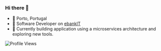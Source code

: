 ### Hi there 👋

- 📌 Porto, Portugal
- 💼 Software Developer on [ebankIT](https://www.ebankit.com)
- 🔭 Currently building application using a microservices architecture and exploring new tools.
  
![Profile Views](https://komarev.com/ghpvc/?username=guimrz&color=brightgreen&style=flat&abbreviated=true)
